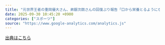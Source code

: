 ```yaml
---
title: "元世界王者の重岡優大さん、弟銀次朗さんの回復ぶり報告「口から栄養とるようになって顔つきが…」（日刊スポーツ） - Yahoo!ニュース"
date: 2025-09-30 10:45:20 +0900
categories: ["スポーツ"]
source: "https://www.google-analytics.com/analytics.js"
---
```


[出典はこちら](https://www.google-analytics.com/analytics.js)
